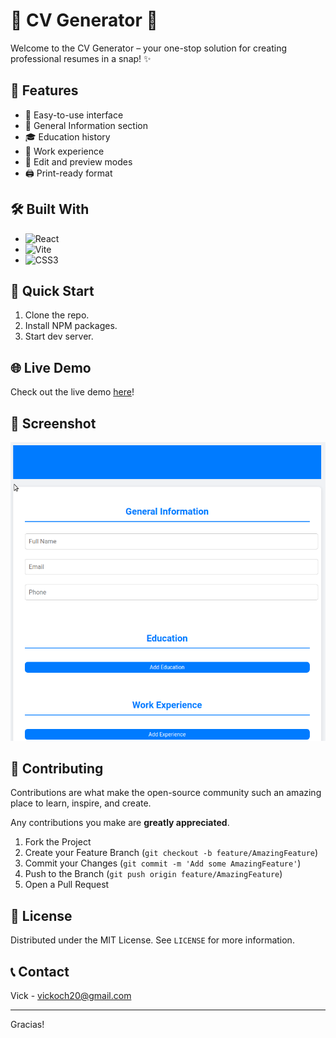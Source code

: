 # 📄 CV Generator 🚀

Welcome to the CV Generator – your one-stop solution for creating professional resumes in a snap! ✨

## 🌟 Features

- 📝 Easy-to-use interface
- 👤 General Information section
- 🎓 Education history
- 💼 Work experience
- 🔄 Edit and preview modes
- 🖨️ Print-ready format

## 🛠️ Built With

- ![React](https://img.shields.io/badge/-React-61DAFB?style=flat-square&logo=react&logoColor=black)
- ![Vite](https://img.shields.io/badge/-Vite-646CFF?style=flat-square&logo=vite&logoColor=white)
- ![CSS3](https://img.shields.io/badge/-CSS3-1572B6?style=flat-square&logo=css3&logoColor=white)

## 🚀 Quick Start

1. Clone the repo.
2. Install NPM packages.
3. Start dev server.

## 🌐 Live Demo

Check out the live demo [here](https://project-cv-app.vercel.app/)!

## 📸 Screenshot

![alt text](image.png)

## 🤝 Contributing

Contributions are what make the open-source community such an amazing place to learn, inspire, and create. 

Any contributions you make are **greatly appreciated**.

1. Fork the Project
2. Create your Feature Branch (`git checkout -b feature/AmazingFeature`)
3. Commit your Changes (`git commit -m 'Add some AmazingFeature'`)
4. Push to the Branch (`git push origin feature/AmazingFeature`)
5. Open a Pull Request

## 📜 License

Distributed under the MIT License. See `LICENSE` for more information.

## 📞 Contact

Vick - vickoch20@gmail.com

---
Gracias!
